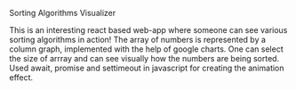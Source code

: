 Sorting Algorithms Visualizer

This is an interesting react based web-app where someone can see various sorting algorithms in action! The array of numbers is represented by a column graph, implemented with the help of google charts. One can select the size of arrray and can see visually how the numbers are being sorted. Used await, promise and settimeout in javascript for creating the animation effect.
